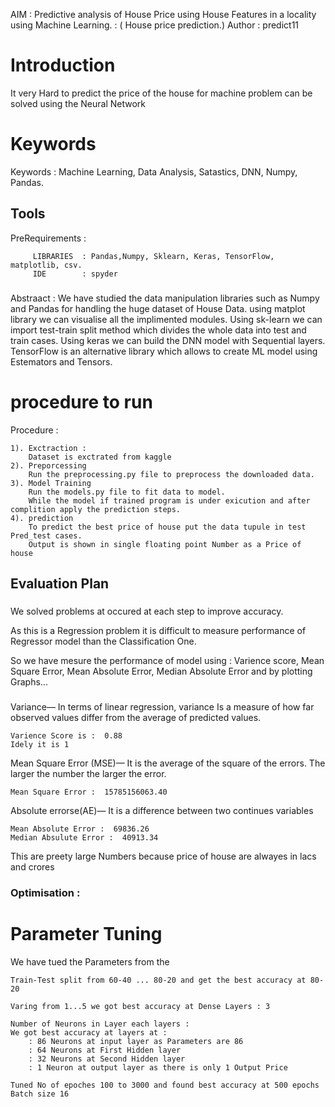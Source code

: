 
AIM	: Predictive analysis of House Price using House Features in a locality using Machine Learning.
	: ( House price prediction.)
Author	: predict11

# Introduction
It very Hard to predict the price of the house for machine
problem can be solved using the Neural Network


# Keywords 
Keywords : Machine Learning, Data Analysis, Satastics, DNN, Numpy, Pandas.

## Tools
PreRequirements :

		 LIBRARIES	: Pandas,Numpy, Sklearn, Keras, TensorFlow, matplotlib, csv.
		 IDE		: spyder

###
Abstraact	: We have studied the data manipulation libraries such as Numpy and Pandas for handling the huge dataset of House Data.
		  using matplot library we can visualise all the implimented modules.
		  Using sk-learn we can import test-train split method which divides the whole data into test and train cases.
		  Using keras we can build the DNN model with Sequential layers.
		  TensorFlow is an alternative library which allows to create ML model using Estemators and Tensors.




# procedure to run
Procedure : 

	1). Exctraction :
		Dataset is exctrated from kaggle
	2). Preporcessing
		Run the preprocessing.py file to preprocess the downloaded data.
	3). Model Training
		Run the models.py file to fit data to model.
		While the model if trained program is under exicution and after complition apply the prediction steps.
	4). prediction
		To predict the best price of house put the data tupule in test Pred_test cases.
		Output is shown in single floating point Number as a Price of house


## Evaluation Plan

###
We solved problems at occured at each step to improve accuracy.

As this is a Regression problem it is difficult to measure performance of Regressor  model than the Classification One.

So we have mesure the performance of model using :
	Varience score, Mean Square Error, Mean Absolute Error, Median Absolute Error and by plotting Graphs...


###
Variance—
	In terms of linear regression, variance Is a measure of how far observed
	values differ from the average of predicted values.

	Varience Score is :  0.88
	Idely it is 1

Mean Square Error (MSE)—
	It is the average of the square of the errors.
	The larger the number the larger the error.

	Mean Square Error :  15785156063.40

Absolute errorse(AE)—
	It is a difference between two continues variables

	Mean Absolute Error :  69836.26
	Median Absulute Error :  40913.34

This are preety large Numbers because price of house are alwayes in lacs and crores


### Optimisation :

# Parameter Tuning
We have tued the Parameters from the 

	Train-Test split from 60-40 ... 80-20 and get the best accuracy at 80-20

	Varing from 1...5 we got best accuracy at Dense Layers : 3

	Number of Neurons in Layer each layers :
	We got best accuracy at layers at :
		: 86 Neurons at input layer as Parameters are 86
		: 64 Neurons at First Hidden layer
		: 32 Neurons at Second Hidden layer
		: 1 Neuron at output layer as there is only 1 Output Price

	Tuned No of epoches 100 to 3000 and found best accuracy at 500 epochs
	Batch size 16

